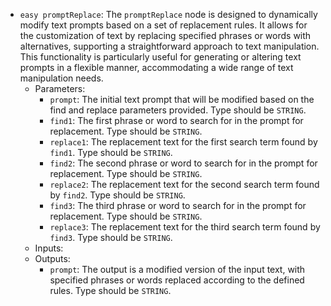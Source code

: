 - `easy promptReplace`: The `promptReplace` node is designed to dynamically modify text prompts based on a set of replacement rules. It allows for the customization of text by replacing specified phrases or words with alternatives, supporting a straightforward approach to text manipulation. This functionality is particularly useful for generating or altering text prompts in a flexible manner, accommodating a wide range of text manipulation needs.
    - Parameters:
        - `prompt`: The initial text prompt that will be modified based on the find and replace parameters provided. Type should be `STRING`.
        - `find1`: The first phrase or word to search for in the prompt for replacement. Type should be `STRING`.
        - `replace1`: The replacement text for the first search term found by `find1`. Type should be `STRING`.
        - `find2`: The second phrase or word to search for in the prompt for replacement. Type should be `STRING`.
        - `replace2`: The replacement text for the second search term found by `find2`. Type should be `STRING`.
        - `find3`: The third phrase or word to search for in the prompt for replacement. Type should be `STRING`.
        - `replace3`: The replacement text for the third search term found by `find3`. Type should be `STRING`.
    - Inputs:
    - Outputs:
        - `prompt`: The output is a modified version of the input text, with specified phrases or words replaced according to the defined rules. Type should be `STRING`.
